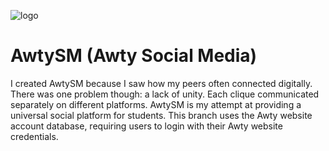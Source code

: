 ![logo](https://github.com/DGKSK8LIFE/AwtySM/blob/disqus_integration/static/new_logo.png?raw=true)
# AwtySM (Awty Social Media)
I created AwtySM because I saw how my peers often connected digitally. There was one problem though: a lack of unity. Each clique communicated separately on different platforms. AwtySM is my attempt at providing a universal social platform for students. This branch uses the Awty website account database, requiring users to login with their Awty website credentials.

